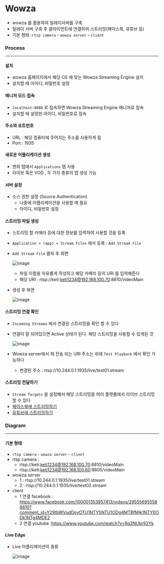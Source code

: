 # Wowza

- wowza 를 활용하여 릴레이서버를 구축
- 릴레이 서버 구축 후 클라이언트에 연결하여 스트리밍(페이스북, 유튜브 등)
- 기본 형태 :`rtsp camera` - `wowza server` - `client`





### Process

---



#### 설치

- wowza 홈페이지에서 해당 OS 에 맞는 Wowza Streaming Engine 설치
- 설치할 때 아이디, 비밀번호 설정



#### 매니저 모드 접속

- `localhost:8088` 로 접속하면 Wowza Streaming Engine 매니저로 접속
- 설치할 때 설정한 아이디, 비밀번호로 접속



#### 주소와 포트번호

- URL : 해당 컴퓨터에 주어지는 주소를 사용하게 됨
- Port : 1935



#### 새로운 어플리케이션 생성

- 맨위 탭에서 `Applications` 탭 사용
- 라이브 혹은 VOD , 두 가지 종류의 앱 생성 가능



#### 서버 설정

- 소스 권한 설정 (Source Authentication)
  - 나중에 어플리케이션을 사용할 때 필요
  - 아이디, 비밀번호 설정



#### 스트리밍 파일 생성

- 스트리밍 할 카메라 등에 대한 정보를 입력하여 사용할 것을 등록

- `Application > (app) > Stream Files` 에서 등록 : `Add Stream File`

- `Add Stream File` 클릭 후 화면

  ![image](https://user-images.githubusercontent.com/58541635/125012926-f041c580-e0a5-11eb-9d29-58184d6007fe.png)

  - 파일 이름을 자유롭게 작성하고 해당 카메라 등의 URI 를 입력해준다
  - 해당 URI : rtsp://keti:keti1234@192.168.100.70:8810/videoMain

- 생성 후 화면

  ![image](https://user-images.githubusercontent.com/58541635/125012773-b2dd3800-e0a5-11eb-8a8e-1d626a4f9e2c.png)



#### 스트리밍 연결 확인

- `Incoming Streams` 에서 연결된 스트리밍을 확인 할 수 있다

- 연결이 잘 되어있으면 Active 상태가 된다. 해당 스트리밍을 사용할 수 있게된 것

  ![image](https://user-images.githubusercontent.com/58541635/125013412-bde49800-e0a6-11eb-8fd5-a30be9f18dbf.png)

- Wowza server에서 재 전송 되는 URI 주소는 위에 `Test Playback` 에서 확인 가능하다

  - 변경된 주소 : rtsp://10.244.0.1:1935/live/test01.stream



#### 스트리밍 전달하기

- `Stream Targets` 을 설정해서 해당 스트리밍을 여러 플랫폼에서 라이브 스트리밍 할 수 있다
- [페이스북에 스트리밍하기](https://www.youtube.com/watch?v=ZRWTnmHof_g)
- [유튜브에 스트리밍하기](https://www.youtube.com/watch?v=9AYCwibnjDE)







### Diagram

---



#### 기본 형태

- `rtsp camera` - `wowza server` - `client`
- rtsp camera : 
  - rtsp://keti:keti1234@192.168.100.70:8810/videoMain
  - rtsp://keti:keti1234@192.168.100.60:8805/videoMain
- wowza server
  - 1 : rtsp://10.244.0.1:1935/live/test01.stream
  - 2 : rtsp://10.244.0.1:1935/live/test02.stream
- client
  - 1 연결 facebook : https://www.facebook.com/100001353957413/videos/295556955588810?comment_id=Y29tbWVudDoyOTU1NTY5NTU1ODg4MTBfMjk1NTY0ODk1NTg4MDE2
  - 2  연결 youtube  :https://www.youtube.com/watch?v=Rq2NUbr92Yk





#### Live Edge

- Live 어플리케이션의 종류

  ![image](https://user-images.githubusercontent.com/58541635/125048904-5ac12880-e0db-11eb-992d-67af68dfb4d6.png)






